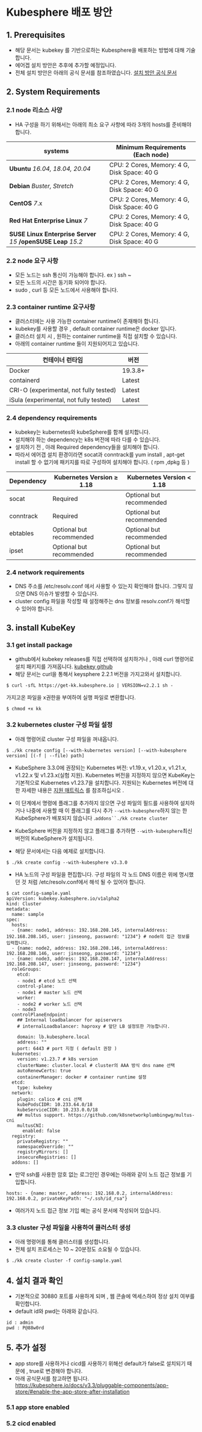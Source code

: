 
# Kubesphere 배포 방안
## 1. Prerequisites
- 해당 문서는 kubekey 를 기반으로하는 Kubesphere을 배포하는 방법에 대해 기술합니다.
- 에어겝 설치 방안은 추후에 추가할 예정입니다.
- 전체 설치 방안은 아래의 공식 문서를 참조하였습니다. 
  [설치 방안 공식 문서](https://kubesphere.io/docs/v3.3/installing-on-linux/introduction/multioverview/)
## 2.  System Requirements
### 2.1 node 리소스 사양
- HA 구성을 하기 위해서는 아래의 최소 요구 사항에 따라 3개의 hosts를 준비해야 합니다.

| systems |Minimum Requirements (Each node)  |
|--|--|
|**Ubuntu**  _16.04, 18.04, 20.04_  | CPU: 2 Cores, Memory: 4 G, Disk Space: 40 G |
|**Debian**  _Buster, Stretch_|CPU: 2 Cores, Memory: 4 G, Disk Space: 40 G|
|**CentOS**  _7_.x|CPU: 2 Cores, Memory: 4 G, Disk Space: 40 G|
|**Red Hat Enterprise Linux**  _7_|  CPU: 2 Cores, Memory: 4 G, Disk Space: 40 G|
|**SUSE Linux Enterprise Server**  _15_  **/openSUSE Leap**  _15.2_|CPU: 2 Cores, Memory: 4 G, Disk Space: 40 G|
### 2.2 node 요구 사항
- 모든 노드는 ssh 통신이 가능해야 합니다. 
  ex ) ssh ~
- 모든 노드의 시간은 동기화 되어야 합니다.
- sudo , curl 등 모든 노드에서 사용해야 합니다.
### 2.3 container runtime 요구사항
- 클러스터에는 사용 가능한 container runtime이 존재해야 합니다.
- kubekey를 사용할 경우 , default container runtime은 docker 입니다.
- 클러스터 설치 시 , 원하는 container runtime을 직접 설치할 수 있습니다.
- 아래의 container runtime 들이 지원되어지고 있습니다.

| 컨테이너 런타임 | 버전 |
|--|--|
|Docker  |19.3.8+  |
|containerd|Latest|
|CRI-O (experimental, not fully tested)|Latest|
|iSula (experimental, not fully tested)|Latest|
### 2.4 dependency requirements
- kubekey는 kubernetes와 kubeSphere를 함께 설치합니다.
- 설치해야 하는 dependency는 k8s 버전에 따라 다를 수 있습니다.
- 설치하기 전 , 아래 Required dependency들을 설치해야 합니다.
- 따라서 에어갭 설치 환경이라면 socat과 conntrack를 yum install , apt-get install 할 수 없기에 패키지를 따로 구성하여 설치해야 합니다. ( rpm ,dpkg 등 )

|Dependency  | Kubernetes Version ≥ 1.18 | Kubernetes Version < 1.18 |
|--|--|--|
| socat | Required | Optional but recommended |
|conntrack|Required|Optional but recommended|
|ebtables|Optional but recommended|Optional but recommended|
|ipset|Optional but recommended|Optional but recommended|
### 2.4 network requirements
- DNS 주소를 /etc/resolv.conf 에서 사용할 수 있는지 확인해야 합니다. 그렇지 않으면 DNS 이슈가 발생할 수 있습니다.
- cluster config 파일을 작성할 때 설정해주는 dns 정보를 resolv.conf가 해석할 수 있어야 합니다.
## 3.  install KubeKey
### 3.1 get install package
- github에서 kubekey releases를 직접 선택하여 설치하거나 , 아래 curl 명령어로 설치 패키지를 가져옵니다.
  [kubekey github](https://github.com/kubesphere/kubekey/releases)
 - 해당 문서는 curl을 통해서 keysphere 2.2.1 버전을 가지고와서 설치합니다.
```
$ curl -sfL https://get-kk.kubesphere.io | VERSION=v2.2.1 sh -
```
가지고온 파일을 x권한을 부여하여 실행 파일로 변환합니다.
```
$ chmod +x kk
```

### 3.2 kubernetes cluster 구성 파일 설정
- 아래 명령어로 cluster 구성 파일을 꺼내옵니다.
```
$ ./kk create config [--with-kubernetes version] [--with-kubesphere version] [(-f | --file) path]
```
-   KubeSphere 3.3.0에 권장되는 Kubernetes 버전: v1.19.x, v1.20.x, v1.21.x, v1.22.x 및 v1.23.x(실험 지원). Kubernetes 버전을 지정하지 않으면 KubeKey는 기본적으로 Kubernetes v1.23.7을 설치합니다. 지원되는 Kubernetes 버전에 대한 자세한 내용은 [지원 매트릭스](https://kubesphere.io/docs/v3.3/installing-on-linux/introduction/kubekey/#support-matrix) 를 참조하십시오 .
    
-   이 단계에서 명령에 플래그를 추가하지 않으면 구성 파일의 필드를 사용하여 설치하거나 나중에 사용할 때 이 플래그를 다시 추가 `--with-kubesphere`하지 않는 한 KubeSphere가 배포되지 않습니다 .`addons``./kk create cluster`
    
-   KubeSphere 버전을 지정하지 않고 플래그를 추가하면 `--with-kubesphere`최신 버전의 KubeSphere가 설치됩니다.
- 해당 문서에서는 다음 예제로 설치합니다.
```
$ ./kk create config --with-kubesphere v3.3.0
```
- HA 노드의 구성 파일을 편집합니다.
  구성 파일의 각 노드 DNS 이름은 위에 명시했던 것 처럼 /etc/resolv.conf에서 해석 될 수 있어야 합니다.
```
$ cat config-sample.yaml
apiVersion: kubekey.kubesphere.io/v1alpha2
kind: Cluster
metadata:
  name: sample
spec:
  hosts:
  - {name: node1, address: 192.168.208.145, internalAddress: 192.168.208.145, user: jinseong, password: "1234"} # node의 접근 정보를 입력합니다. 
  - {name: node2, address: 192.168.208.146, internalAddress: 192.168.208.146, user: jinseong, password: "1234"}
  - {name: node3, address: 192.168.208.147, internalAddress: 192.168.208.147, user: jinseong, password: "1234"}
  roleGroups:
    etcd:
    - node1 # etcd 노드 선택
    control-plane:
    - node1 # master 노드 선택
    worker:
    - node2 # worker 노드 선택
    - node3
  controlPlaneEndpoint:
    ## Internal loadbalancer for apiservers
    # internalLoadbalancer: haproxy # 앞단 LB 설정또한 가능합니다.

    domain: lb.kubesphere.local
    address: ""
    port: 6443 # port 지정 ( default 권장 )
  kubernetes:
    version: v1.23.7 # k8s version
    clusterName: cluster.local # cluster의 AAA 방식 dns name 선택
    autoRenewCerts: true
    containerManager: docker # container runtime 설정
  etcd:
    type: kubekey
  network: 
    plugin: calico # cni 선택
    kubePodsCIDR: 10.233.64.0/18
    kubeServiceCIDR: 10.233.0.0/18
    ## multus support. https://github.com/k8snetworkplumbingwg/multus-cni
    multusCNI:
      enabled: false
  registry:
    privateRegistry: ""
    namespaceOverride: ""
    registryMirrors: []
    insecureRegistries: []
  addons: []

```
- 만약 ssh를 사용한 암호 없는 로그인인 경우에는 아래와 같이 노드 접근 정보를 기입합니다.
```
hosts: - {name: master, address: 192.168.0.2, internalAddress: 192.168.0.2, privateKeyPath: "~/.ssh/id_rsa"}
```
- 여러가지 노드 접근 정보 기입 예는 공식 문서에 작성되어 있습니다.
### 3.3 cluster 구성 파일을 사용하여 클러스터 생성
- 아래 명령어를 통해 클러스터를 생성합니다.
- 전체 설치 프로세스는 10 ~ 20분정도 소요될 수 있습니다.
```
$ ./kk create cluster -f config-sample.yaml
```
## 4. 설치 결과 확인
- 기본적으로 30880 포트를 사용하게 되며 , 웹 콘솔에 엑세스하여 정상 설치 여부를 확인합니다.
- default id와 pwd는 아래와 같습니다.
```
id : admin
pwd : P@88w0rd
```
## 5. 추가 설정
- app store를 사용하거나 cicd를 사용하기 위해선 default가 false로 설치되기 때문에 , true로 변경해야 합니다.
- 아래 공식문서를 참고하면 됩니다.
https://kubesphere.io/docs/v3.3/pluggable-components/app-store/#enable-the-app-store-after-installation
### 5.1 app store enabled

### 5.2 cicd enabled 
